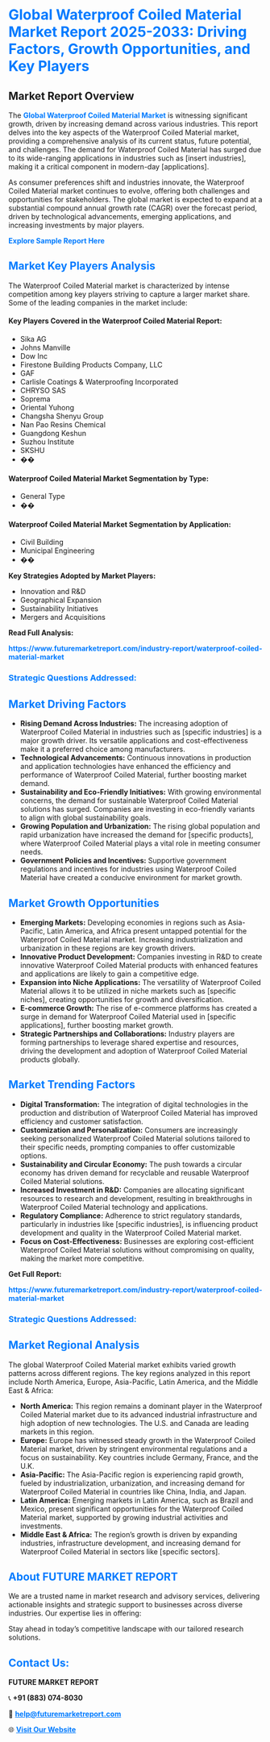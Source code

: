<h1 style="color: #007BFF;">Global Waterproof Coiled Material Market Report 2025-2033: Driving Factors, Growth Opportunities, and Key Players</h1>

<section id="overview">
<h2>Market Report Overview</h2>
<p>The <a href="https://www.futuremarketreport.com/industry-report/waterproof-coiled-material-market" style="color: #007BFF; text-decoration: none;"><strong>Global Waterproof Coiled Material Market</strong></a> is witnessing significant growth, driven by increasing demand across various industries. This report delves into the key aspects of the Waterproof Coiled Material market, providing a comprehensive analysis of its current status, future potential, and challenges. The demand for Waterproof Coiled Material has surged due to its wide-ranging applications in industries such as [insert industries], making it a critical component in modern-day [applications].</p>
<p>As consumer preferences shift and industries innovate, the Waterproof Coiled Material market continues to evolve, offering both challenges and opportunities for stakeholders. The global market is expected to expand at a substantial compound annual growth rate (CAGR) over the forecast period, driven by technological advancements, emerging applications, and increasing investments by major players.</p>
</section>

<section id="overview">
<p><a href="https://www.futuremarketreport.com/request-sample/reportId=117786" style="color: #007BFF; text-decoration: none;"><strong>Explore Sample Report Here</strong></a></p>
</section>

<section id="key-players">
<h2 style="color: #007BFF;">Market Key Players Analysis</h2>
<p>The Waterproof Coiled Material market is characterized by intense competition among key players striving to capture a larger market share. Some of the leading companies in the market include:</p>
<h4>Key Players Covered in the Waterproof Coiled Material Report:</h4>
<ul><li>Sika AG</li><li>Johns Manville</li><li>Dow Inc</li><li>Firestone Building Products Company, LLC</li><li>GAF</li><li>Carlisle Coatings &amp; Waterproofing Incorporated</li><li>CHRYSO SAS</li><li>Soprema</li><li>Oriental Yuhong</li><li>Changsha Shenyu Group</li><li>Nan Pao Resins Chemical</li><li>Guangdong Keshun</li><li>Suzhou Institute</li><li>SKSHU</li><li>��</li></ul>
<h4>Waterproof Coiled Material Market Segmentation by Type:</h4>
<ul><li>General Type</li><li>��</li></ul>

<h4>Waterproof Coiled Material Market Segmentation by Application:</h4>
<ul><li>Civil Building</li><li>Municipal Engineering</li><li>��</li></ul>
<p><strong>Key Strategies Adopted by Market Players:</strong></p>
<ul>
<li>Innovation and R&D</li>
<li>Geographical Expansion</li>
<li>Sustainability Initiatives</li>
<li>Mergers and Acquisitions</li>
</ul>
</section>

<section>
<p><strong>Read Full Analysis: </strong></p><a href="https://www.futuremarketreport.com/industry-report/waterproof-coiled-material-market" style="color: #007BFF; text-decoration: none;"><strong>https://www.futuremarketreport.com/industry-report/waterproof-coiled-material-market</strong></a>
<h3 style="color: #007BFF;">Strategic Questions Addressed:</h3>
</section>

<section id="driving-factors">
<h2 style="color: #007BFF;">Market Driving Factors</h2>
<ul>
<li><strong>Rising Demand Across Industries:</strong> The increasing adoption of Waterproof Coiled Material in industries such as [specific industries] is a major growth driver. Its versatile applications and cost-effectiveness make it a preferred choice among manufacturers.</li>
<li><strong>Technological Advancements:</strong> Continuous innovations in production and application technologies have enhanced the efficiency and performance of Waterproof Coiled Material, further boosting market demand.</li>
<li><strong>Sustainability and Eco-Friendly Initiatives:</strong> With growing environmental concerns, the demand for sustainable Waterproof Coiled Material solutions has surged. Companies are investing in eco-friendly variants to align with global sustainability goals.</li>
<li><strong>Growing Population and Urbanization:</strong> The rising global population and rapid urbanization have increased the demand for [specific products], where Waterproof Coiled Material plays a vital role in meeting consumer needs.</li>
<li><strong>Government Policies and Incentives:</strong> Supportive government regulations and incentives for industries using Waterproof Coiled Material have created a conducive environment for market growth.</li>
</ul>
</section>

<section id="growth-opportunities">
<h2 style="color: #007BFF;">Market Growth Opportunities</h2>
<ul>
<li><strong>Emerging Markets:</strong> Developing economies in regions such as Asia-Pacific, Latin America, and Africa present untapped potential for the Waterproof Coiled Material market. Increasing industrialization and urbanization in these regions are key growth drivers.</li>
<li><strong>Innovative Product Development:</strong> Companies investing in R&D to create innovative Waterproof Coiled Material products with enhanced features and applications are likely to gain a competitive edge.</li>
<li><strong>Expansion into Niche Applications:</strong> The versatility of Waterproof Coiled Material allows it to be utilized in niche markets such as [specific niches], creating opportunities for growth and diversification.</li>
<li><strong>E-commerce Growth:</strong> The rise of e-commerce platforms has created a surge in demand for Waterproof Coiled Material used in [specific applications], further boosting market growth.</li>
<li><strong>Strategic Partnerships and Collaborations:</strong> Industry players are forming partnerships to leverage shared expertise and resources, driving the development and adoption of Waterproof Coiled Material products globally.</li>
</ul>
</section>

<section id="trending-factors">
<h2 style="color: #007BFF;">Market Trending Factors</h2>
<ul>
<li><strong>Digital Transformation:</strong> The integration of digital technologies in the production and distribution of Waterproof Coiled Material has improved efficiency and customer satisfaction.</li>
<li><strong>Customization and Personalization:</strong> Consumers are increasingly seeking personalized Waterproof Coiled Material solutions tailored to their specific needs, prompting companies to offer customizable options.</li>
<li><strong>Sustainability and Circular Economy:</strong> The push towards a circular economy has driven demand for recyclable and reusable Waterproof Coiled Material solutions.</li>
<li><strong>Increased Investment in R&D:</strong> Companies are allocating significant resources to research and development, resulting in breakthroughs in Waterproof Coiled Material technology and applications.</li>
<li><strong>Regulatory Compliance:</strong> Adherence to strict regulatory standards, particularly in industries like [specific industries], is influencing product development and quality in the Waterproof Coiled Material market.</li>
<li><strong>Focus on Cost-Effectiveness:</strong> Businesses are exploring cost-efficient Waterproof Coiled Material solutions without compromising on quality, making the market more competitive.</li>
</ul>
</section>

<section>
<p><strong>Get Full Report: </strong></p><a href="https://www.futuremarketreport.com/industry-report/waterproof-coiled-material-market" style="color: #007BFF; text-decoration: none;"><strong>https://www.futuremarketreport.com/industry-report/waterproof-coiled-material-market</strong></a>
<h3 style="color: #007BFF;">Strategic Questions Addressed:</h3>
</section>


<section id="regional-analysis">
<h2 style="color: #007BFF;">Market Regional Analysis</h2>
<p>The global Waterproof Coiled Material market exhibits varied growth patterns across different regions. The key regions analyzed in this report include North America, Europe, Asia-Pacific, Latin America, and the Middle East & Africa:</p>
<ul>
<li><strong>North America:</strong> This region remains a dominant player in the Waterproof Coiled Material market due to its advanced industrial infrastructure and high adoption of new technologies. The U.S. and Canada are leading markets in this region.</li>
<li><strong>Europe:</strong> Europe has witnessed steady growth in the Waterproof Coiled Material market, driven by stringent environmental regulations and a focus on sustainability. Key countries include Germany, France, and the U.K.</li>
<li><strong>Asia-Pacific:</strong> The Asia-Pacific region is experiencing rapid growth, fueled by industrialization, urbanization, and increasing demand for Waterproof Coiled Material in countries like China, India, and Japan.</li>
<li><strong>Latin America:</strong> Emerging markets in Latin America, such as Brazil and Mexico, present significant opportunities for the Waterproof Coiled Material market, supported by growing industrial activities and investments.</li>
<li><strong>Middle East & Africa:</strong> The region’s growth is driven by expanding industries, infrastructure development, and increasing demand for Waterproof Coiled Material in sectors like [specific sectors].</li>
</ul>
</section>

<footer>
<h2 style="color: #007BFF;">About FUTURE MARKET REPORT</h2>
<p>We are a trusted name in market research and advisory services, delivering actionable insights and strategic support to businesses across diverse industries. Our expertise lies in offering:</p>

<p>Stay ahead in today’s competitive landscape with our tailored research solutions.</p>

<h2 style="color: #007BFF;">Contact Us:</h2>
<p><strong>FUTURE MARKET REPORT</strong></p>
<p>📞 <strong>+91 (883) 074-8030</strong></p>
<p>📧 <strong><a href="mailto:help@futuremarketreport.com" style="color: #007BFF;">help@futuremarketreport.com</a></strong></p>
<p>🌐 <strong><a href="https://www.futuremarketreport.com/" style="color: #007BFF;">Visit Our Website</a></strong></p>
</footer>
